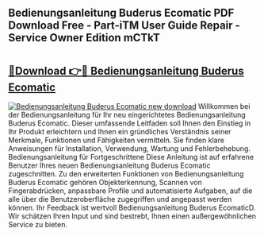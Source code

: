 ## Bedienungsanleitung Buderus Ecomatic PDF Download Free - Part-iTM User Guide Repair - Service Owner Edition mCTkT

# <h2><a href="http://df5uh9.blite.top/?on=Bedienungsanleitung+Buderus+Ecomatic">🔗Download 👉🔴 Bedienungsanleitung Buderus Ecomatic</a></h2>

[![Bedienungsanleitung Buderus Ecomatic new download](https://i.imgur.com/lujVjoI.png)](http://df5uh9.blite.top/?on=Bedienungsanleitung+Buderus+Ecomatic)
Willkommen bei der Bedienungsanleitung für Ihr neu eingerichtetes Bedienungsanleitung Buderus Ecomatic. Dieser umfassende Leitfaden soll Ihnen den Einstieg in Ihr Produkt erleichtern und Ihnen ein gründliches Verständnis seiner Merkmale, Funktionen und Fähigkeiten vermitteln. Sie finden klare Anweisungen für Installation, Verwendung, Wartung und Fehlerbehebung. Bedienungsanleitung für Fortgeschrittene Diese Anleitung ist auf erfahrene Benutzer Ihres neuen Bedienungsanleitung Buderus Ecomatic zugeschnitten. Zu den erweiterten Funktionen von Bedienungsanleitung Buderus Ecomatic gehören Objekterkennung, Scannen von Fingerabdrücken, anpassbare Profile und automatisierte Aufgaben, auf die alle über die Benutzeroberfläche zugegriffen und angepasst werden können. Ihr Feedback ist wertvoll Bedienungsanleitung Buderus EcomaticD. Wir schätzen Ihren Input und sind bestrebt, Ihnen einen außergewöhnlichen Service zu bieten.
